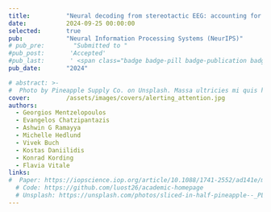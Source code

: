 ```yaml
---
title:          "Neural decoding from stereotactic EEG: accounting for electrode variability across subjects"
date:           2024-09-25 00:00:00 
selected:       true
pub:            "Neural Information Processing Systems (NeurIPS)"
# pub_pre:        "Submitted to "
#pub_post:       'Accepted'
#pub_last:       ' <span class="badge badge-pill badge-publication badge-success">Poster</span>'
pub_date:       "2024"

# abstract: >-
#  Photo by Pineapple Supply Co. on Unsplash. Massa ultricies mi quis hendrerit dolor magna. Arcu non odio euismod lacinia at quis risus sed. Et tortor at risus viverra. Enim neque volutpat ac tincidunt. Dictum varius duis at consectetur lorem donec.
cover:          /assets/images/covers/alerting_attention.jpg
authors:
  - Georgios Mentzelopoulos
  - Evangelos Chatzipantazis
  - Ashwin G Ramayya
  - Michelle Hedlund
  - Vivek Buch
  - Kostas Daniilidis
  - Konrad Kording
  - Flavia Vitale
links:
#  Paper: https://iopscience.iop.org/article/10.1088/1741-2552/ad141e/meta
  # Code: https://github.com/luost26/academic-homepage
  # Unsplash: https://unsplash.com/photos/sliced-in-half-pineapple--_PLJZmHZzk
---
```

